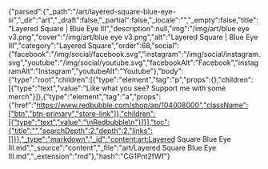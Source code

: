 {"parsed":{"_path":"/art/layered-square-blue-eye-iii","_dir":"art","_draft":false,"_partial":false,"_locale":"","_empty":false,"title":"Layered Square | Blue Eye III","description":null,"img":"/img/art/blue eye v3.png","cover":"/img/art/blue eye v3.png","alt":"Layered Square | Blue Eye III","category":"Layered Square","order":68,"social":{"facebook":"/img/social/facebook.svg","instagram":"/img/social/instagram.svg","youtube":"/img/social/youtube.svg","facebookAlt":"Facebook","instagramAlt":"Instagram","youtubeAlt":"Youtube"},"body":{"type":"root","children":[{"type":"element","tag":"p","props":{},"children":[{"type":"text","value":"Like what you see? Support me with some merch"}]},{"type":"element","tag":"a","props":{"href":"https://www.redbubble.com/shop/ap/104008000","className":["btn","btn-primary","store-link"]},"children":[{"type":"text","value":"\nRedbubble\n"}]}],"toc":{"title":"","searchDepth":2,"depth":2,"links":[]}},"_type":"markdown","_id":"content:art:Layered Square Blue Eye III.md","_source":"content","_file":"art/Layered Square Blue Eye III.md","_extension":"md"},"hash":"CG1Pnt2fWf"}